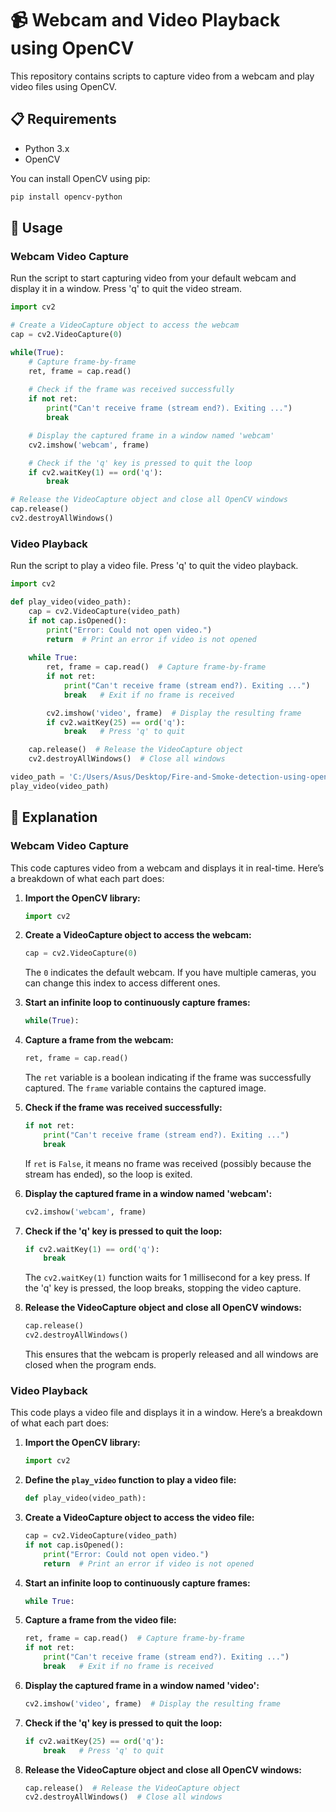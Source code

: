 
# 📹 Webcam and Video Playback using OpenCV

This repository contains scripts to capture video from a webcam and play video files using OpenCV.

## 📋 Requirements

- Python 3.x
- OpenCV

You can install OpenCV using pip:
```bash
pip install opencv-python
```

## 🚀 Usage

### Webcam Video Capture

Run the script to start capturing video from your default webcam and display it in a window. Press 'q' to quit the video stream.

```python
import cv2

# Create a VideoCapture object to access the webcam
cap = cv2.VideoCapture(0)

while(True):
    # Capture frame-by-frame
    ret, frame = cap.read()
    
    # Check if the frame was received successfully
    if not ret:
        print("Can't receive frame (stream end?). Exiting ...")
        break

    # Display the captured frame in a window named 'webcam'
    cv2.imshow('webcam', frame)

    # Check if the 'q' key is pressed to quit the loop
    if cv2.waitKey(1) == ord('q'):
        break

# Release the VideoCapture object and close all OpenCV windows
cap.release()
cv2.destroyAllWindows()
```

### Video Playback

Run the script to play a video file. Press 'q' to quit the video playback.

```python
import cv2

def play_video(video_path):
    cap = cv2.VideoCapture(video_path)
    if not cap.isOpened():
        print("Error: Could not open video.")
        return  # Print an error if video is not opened
    
    while True:
        ret, frame = cap.read()  # Capture frame-by-frame
        if not ret:
            print("Can't receive frame (stream end?). Exiting ...")
            break   # Exit if no frame is received

        cv2.imshow('video', frame)  # Display the resulting frame
        if cv2.waitKey(25) == ord('q'):
            break   # Press 'q' to quit

    cap.release()  # Release the VideoCapture object
    cv2.destroyAllWindows()  # Close all windows

video_path = 'C:/Users/Asus/Desktop/Fire-and-Smoke-detection-using-open-CV/vedioes/fire1.mp4'
play_video(video_path)
```

## 📝 Explanation

### Webcam Video Capture

This code captures video from a webcam and displays it in real-time. Here’s a breakdown of what each part does:

1. **Import the OpenCV library:**
   ```python
   import cv2
   ```

2. **Create a VideoCapture object to access the webcam:**
   ```python
   cap = cv2.VideoCapture(0)
   ```
   The `0` indicates the default webcam. If you have multiple cameras, you can change this index to access different ones.

3. **Start an infinite loop to continuously capture frames:**
   ```python
   while(True):
   ```

4. **Capture a frame from the webcam:**
   ```python
   ret, frame = cap.read()
   ```
   The `ret` variable is a boolean indicating if the frame was successfully captured. The `frame` variable contains the captured image.

5. **Check if the frame was received successfully:**
   ```python
   if not ret:
       print("Can't receive frame (stream end?). Exiting ...")
       break
   ```
   If `ret` is `False`, it means no frame was received (possibly because the stream has ended), so the loop is exited.

6. **Display the captured frame in a window named 'webcam':**
   ```python
   cv2.imshow('webcam', frame)
   ```

7. **Check if the 'q' key is pressed to quit the loop:**
   ```python
   if cv2.waitKey(1) == ord('q'):
       break
   ```
   The `cv2.waitKey(1)` function waits for 1 millisecond for a key press. If the 'q' key is pressed, the loop breaks, stopping the video capture.

8. **Release the VideoCapture object and close all OpenCV windows:**
   ```python
   cap.release()
   cv2.destroyAllWindows()
   ```
   This ensures that the webcam is properly released and all windows are closed when the program ends.

### Video Playback

This code plays a video file and displays it in a window. Here’s a breakdown of what each part does:

1. **Import the OpenCV library:**
   ```python
   import cv2
   ```

2. **Define the `play_video` function to play a video file:**
   ```python
   def play_video(video_path):
   ```

3. **Create a VideoCapture object to access the video file:**
   ```python
   cap = cv2.VideoCapture(video_path)
   if not cap.isOpened():
       print("Error: Could not open video.")
       return  # Print an error if video is not opened
   ```

4. **Start an infinite loop to continuously capture frames:**
   ```python
   while True:
   ```

5. **Capture a frame from the video file:**
   ```python
   ret, frame = cap.read()  # Capture frame-by-frame
   if not ret:
       print("Can't receive frame (stream end?). Exiting ...")
       break   # Exit if no frame is received
   ```

6. **Display the captured frame in a window named 'video':**
   ```python
   cv2.imshow('video', frame)  # Display the resulting frame
   ```

7. **Check if the 'q' key is pressed to quit the loop:**
   ```python
   if cv2.waitKey(25) == ord('q'):
       break   # Press 'q' to quit
   ```

8. **Release the VideoCapture object and close all OpenCV windows:**
   ```python
   cap.release()  # Release the VideoCapture object
   cv2.destroyAllWindows()  # Close all windows
   ```

